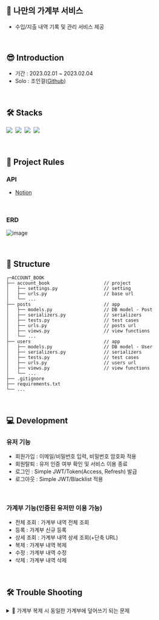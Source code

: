 ## 🐣 나만의 가계부 서비스

- 수입/지출 내역 기록 및 관리 서비스 제공

</br>

## 😎 Introduction

- 기간 : 2023.02.01 ~ 2023.02.04
- Solo : 조인걸([Github](https://github.com/Choding91))

</br>

## 🛠 Stacks

<img src="https://img.shields.io/badge/Python-3776AB?style=for-the-badge&logo=Python&logoColor=white">&nbsp;
<img src="https://img.shields.io/badge/Django-092E20?style=for-the-badge&logo=Django&logoColor=white">&nbsp;
<img src="https://img.shields.io/badge/Django_rest_framework-A50E15?style=for-the-badge&logo=Django&logoColor=white">&nbsp;
<img src="https://img.shields.io/badge/MySQL-4169E1?style=for-the-badge&logo=MySQL&logoColor=white">&nbsp;

</br>

## 🤝 Project Rules


### API

- [Notion](https://www.notion.so/API-baa0a4820226466b87bdbfd2938dc451)

</br>

### ERD

![image](https://user-images.githubusercontent.com/113072964/216600371-e905c3e0-38ba-4a3c-b7a9-56e4a68d3a0a.png)

</br>

## 📂 Structure

```
┌─ACCOUNT_BOOK
├── account_book                    // project
│   ├── settings.py                 // setting
│   ├── urls.py                     // base url
│   └── ...
├── posts                           // app
│   ├── models.py                   // DB model - Post
│   ├── serializers.py              // serializers
│   ├── tests.py                    // test cases
│   ├── urls.py                     // posts url
│   ├── views.py                    // view functions
│   └── ...
├── users                           // app
│   ├── models.py                   // DB model - User
│   ├── serializers.py              // serializers
│   ├── tests.py                    // test cases
│   ├── urls.py                     // users url
│   ├── views.py                    // view functions
│   └── ...
├── .gitignore
├── requirements.txt
└── ...
```

</br>

## 💻 Development

### 유저 기능

- 회원가입 : 이메일/비밀번호 입력, 비밀번호 암호화 적용
- 회원탈퇴 : 유저 인증 여부 확인 및 서비스 이용 종료
- 로그인 : Simple JWT/Token(Access, Refresh) 발급
- 로그아웃 : Simple JWT/Blacklist 적용

</br>

### 가계부 기능(인증된 유저만 이용 가능)

- 전체 조회 : 가계부 내역 전체 조회
- 등록 : 가계부 신규 등록
- 상세 조회 : 가계부 내역 상세 조회(+단축 URL)
- 복제 : 가계부 내역 복제
- 수정 : 가계부 내역 수정
- 삭제 : 가계부 내역 삭제

</br>

## 🛠 Trouble Shooting

<details>
<summary>🐛 가계부 복제 시 동일한 가계부에 덮어쓰기 되는 문제</summary>

</br>

<div>

- 상황 : 가계부 복제 기능 구현 중 기존 가계부에 같은 내용이 덮어쓰기 되는 문제 발생(수정 시간만 변경됨)

![image](https://user-images.githubusercontent.com/113072964/216566037-5f7b4ab6-41bf-4090-ba9f-1778df1ce46a.png)

- 해결 : 기존 id값으로 가계부를 받아온 뒤 id값만 None 처리하여 새로운 가계부로 인식 및 등록 가능

![image](https://user-images.githubusercontent.com/113072964/216563082-b2f4cbb3-5520-4604-bed2-5461e0985196.png)

</div>
</details>
